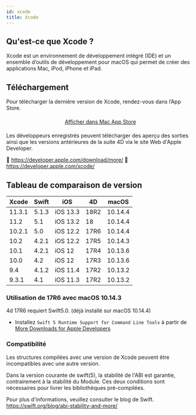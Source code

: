 ```yaml
---
id: xcode
title: Xcode
---
```


## Qu'est-ce que Xcode ?

Xcode est un environnement de développement intégré (IDE) et un ensemble d’outils de développement pour macOS qui permet de créer des applications Mac, iPod, iPhone et iPad.

## Téléchargement

Pour télécharger la dernière version de Xcode, rendez-vous dans l’App Store.

<div style="text-align: center; margin-top: 20px; margin-bottom: 20px">
  <p>
    

<a class="button" href="macappstore://itunes.apple.com/app/id497799835?mt=12">Afficher dans Mac App Store </a>

  </p>
</div>

Les développeurs enregistrés peuvent télécharger des aperçu des sorties ainsi que les versions antérieures de la suite 4D via le site Web d'Apple Developer.

🔗 https://developer.apple.com/download/more/ 🔗 https://developer.apple.com/xcode/

## Tableau de comparaison de version

| Xcode  | Swift | iOS      | 4D   | macOS   |
| ------ | ----- | -------- | ---- | ------- |
| 11.3.1 | 5.1.3 | iOS 13.3 | 18R2 | 10.14.4 |
| 11.2   | 5.1   | iOS 13.2 | 18   | 10.14.4 |
| 10.2.1 | 5.0   | iOS 12.2 | 17R6 | 10.14.4 |
| 10.2   | 4.2.1 | iOS 12.2 | 17R5 | 10.14.3 |
| 10.1   | 4.2.1 | iOS 12   | 17R4 | 10.13.6 |
| 10.0   | 4.2   | iOS 12   | 17R3 | 10.13.6 |
| 9.4    | 4.1.2 | iOS 11.4 | 17R2 | 10.13.2 |
| 9.3.1  | 4.1   | iOS 11.3 | 17R2 | 10.13.2 |

### Utilisation de 17R6 avec macOS 10.14.3

4d 17R6 requiert Swift5.0. (déjà installé sur macOS 10.14.4)

- Installez `Swift 5 Runtime Support for Command Line Tools` à partir de [More Downloads for Apple Developers](https://developer.apple.com/download/more/)

### Compatibilité

Les structures compilées avec une version de Xcode peuvent être incompatibles avec une autre version.

Dans la version courante de swift(5), la stabilité de l'ABI est garantie, contrairement à la stabilité du Module. Ces deux conditions sont nécessaires pour livrer les bibliothèques pré-compilées.

Pour plus d'informations, veuillez consulter le blog de Swift. https://swift.org/blog/abi-stability-and-more/